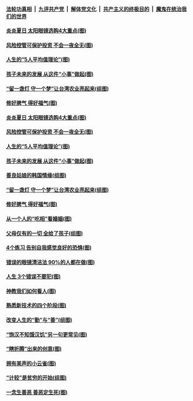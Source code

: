 

####  [法轮功真相](../../../../basic/blob/master/README.md?t=07171032) &nbsp;|&nbsp; [九评共产党](../../../../9ping.md/blob/master/README.md?t=07171032) &nbsp;|&nbsp; [解体党文化](../../../../jtdwh.md/blob/master/README.md?t=07171032)  &nbsp;|&nbsp; [共产主义的终极目的](../../../../gczydzjmd.md/blob/master/README.md?t=07171032) &nbsp;|&nbsp; [魔鬼在统治我们的世界](../../../../mgztzwmdsj.md/blob/master/README.md?t=07171032) 

#### [炎炎夏日 太阳眼镜选购4大重点(图)](../pages/p8/939933.md?t=07171032) 

#### [风险控管可保护投资 不会一夜全无(图)](../pages/p8/939909.md?t=07171032) 

#### [人生的“5人平均值理论”(图)](../pages/p8/939903.md?t=07171032) 

#### [孩子未来的发展 从这件“小事”做起(图)](../pages/p8/939845.md?t=07171032) 

#### [“留一盏灯 守一个梦”让台湾农业亮起来(组图)](../pages/p8/939817.md?t=07171032) 

#### [修好脾气 得好福气(图)](../pages/p8/939813.md?t=07171032) 

#### [炎炎夏日 太阳眼镜选购4大重点(图)](../pages/p8/939933.md?t=07171032) 

#### [风险控管可保护投资 不会一夜全无(图)](../pages/p8/939909.md?t=07171032) 

#### [人生的“5人平均值理论”(图)](../pages/p8/939903.md?t=07171032) 

#### [孩子未来的发展 从这件“小事”做起(图)](../pages/p8/939845.md?t=07171032) 

#### [善良姑娘的韩国情缘(组图)](../pages/p8/939757.md?t=07171032) 

#### [“留一盏灯 守一个梦”让台湾农业亮起来(组图)](../pages/p8/939817.md?t=07171032) 

#### [修好脾气 得好福气(图)](../pages/p8/939813.md?t=07171032) 

#### [从一个人的“吃相”看婚姻(图)](../pages/p8/939780.md?t=07171032) 

#### [父母仅有的一切 全给了孩子(组图)](../pages/p8/914338.md?t=07171032) 

#### [4个练习 告别自我感觉良好的恐惧(图)](../pages/p8/939726.md?t=07171032) 

#### [错误的眼镜清洁法 90%的人都在做(图)](../pages/p8/939690.md?t=07171032) 

#### [人生 3个错误不要犯(图)](../pages/p8/939623.md?t=07171032) 

#### [神教我们如何看人(图)](../pages/p8/939210.md?t=07171032) 

#### [熟悉新技术的四个阶段(图)](../pages/p8/939590.md?t=07171032) 

#### [改变人生的“勤”与“善”(组图)](../pages/p8/939201.md?t=07171032) 

#### [“饱汉不知饿汉饥”另一句更常见(图)](../pages/p8/939503.md?t=07171032) 

#### [“瞎折腾”出来的创意(图)](../pages/p8/939202.md?t=07171032) 

#### [拥有美声的小云雀(图)](../pages/p8/939489.md?t=07171032) 

#### [“计较”是贫穷的开始(组图)](../pages/p8/939466.md?t=07171032) 

#### [一念生善恶 善恶定生死(图)](../pages/p8/939215.md?t=07171032) 

